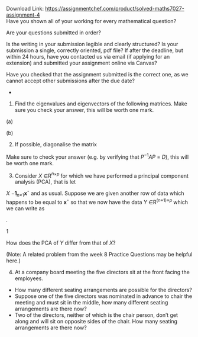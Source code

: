 Download Link: https://assignmentchef.com/product/solved-maths7027-assignment-4
<br>
Have you shown all of your working for every mathematical question?

Are your questions submitted in order?

Is the writing in your submission legible and clearly structured?  Is your submission a single, correctly oriented, pdf file?  If after the deadline, but within 24 hours, have you contacted us via email (if applying for an extension) and submitted your assignment online via Canvas?

Have you checked that the assignment submitted is the correct one, as we cannot accept other submissions after the due date?

<ul>

 <li></li>

</ul>

<ol>

 <li>Find the eigenvalues and eigenvectors of the following matrices. Make sure you check your answer, this will be worth one mark.</li>

</ol>

(a)

(b)

<ol start="2">

 <li>If possible, diagonalise the matrix</li>

</ol>

Make sure to check your answer (e.g. by verifying that <em>P</em><sup>−1</sup><em>AP </em>= <em>D</em>), this will be worth one mark.

<ol start="3">

 <li>Consider <em>X </em>∈R<em><sup>n</sup></em><sup>×<em>p </em></sup>for which we have performed a principal component analysis (PCA), that is let</li>

</ol>

<em>X </em>−<strong>1</strong><em><sub>n</sub></em><sub>×1</sub><strong>x</strong>¯ and  as usual. Suppose we are given another row of data which happens to be equal to <strong>x</strong>¯ so that we now have the data <em>Y </em>∈R<sup>(<em>n</em>+1)×<em>p </em></sup>which we can write as

<em> .</em>

1

How does the PCA of <em>Y </em>differ from that of <em>X</em>?

(Note: A related problem from the week 8 Practice Questions may be helpful here.)

<ol start="4">

 <li>At a company board meeting the five directors sit at the front facing the employees.</li>

</ol>

<ul>

 <li>How many different seating arrangements are possible for the directors?</li>

 <li>Suppose one of the five directors was nominated in advance to chair the meeting and must sit in the middle, how many different seating arrangements are there now?</li>

 <li>Two of the directors, neither of which is the chair person, don’t get along and will sit on opposite sides of the chair. How many seating arrangements are there now?</li>

</ul>